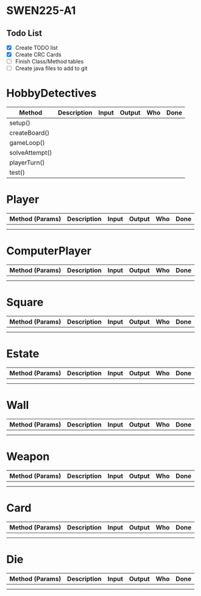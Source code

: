 # SWEN225-A1
## Todo List

- [x] Create TODO list
- [x] Create CRC Cards
- [ ] Finish Class/Method tables
- [ ] Create java files to add to git

# HobbyDetectives

| Method          | Description | Input | Output | Who | Done |
| --------------- | ----------- | ----- | ------ | --- | ---- |
| setup()         |             |       |        |     |      |
| createBoard()   |             |       |        |     |      |
| gameLoop()      |             |       |        |     |      |
| solveAttempt()  |             |       |        |     |      |
| playerTurn()    |             |       |        |     |      |
| test()          |             |       |        |     |      |

# Player

| Method (Params) | Description | Input | Output | Who | Done |
| --------------- | ----------- | ----- | ------ | --- | ---- |
|                 |             |       |        |     |      |
|                 |             |       |        |     |      |

# ComputerPlayer

| Method (Params) | Description | Input | Output | Who | Done |
| --------------- | ----------- | ----- | ------ | --- | ---- |
|                 |             |       |        |     |      |
|                 |             |       |        |     |      |

# Square

| Method (Params) | Description | Input | Output | Who | Done |
| --------------- | ----------- | ----- | ------ | --- | ---- |
|                 |             |       |        |     |      |
|                 |             |       |        |     |      |

# Estate

| Method (Params) | Description | Input | Output | Who | Done |
| --------------- | ----------- | ----- | ------ | --- | ---- |
|                 |             |       |        |     |      |
|                 |             |       |        |     |      |

# Wall

| Method (Params) | Description | Input | Output | Who | Done |
| --------------- | ----------- | ----- | ------ | --- | ---- |
|                 |             |       |        |     |      |
|                 |             |       |        |     |      |

# Weapon

| Method (Params) | Description | Input | Output | Who | Done |
| --------------- | ----------- | ----- | ------ | --- | ---- |
|                 |             |       |        |     |      |
|                 |             |       |        |     |      |

# Card

| Method (Params) | Description | Input | Output | Who | Done |
| --------------- | ----------- | ----- | ------ | --- | ---- |
|                 |             |       |        |     |      |
|                 |             |       |        |     |      |

# Die

| Method (Params) | Description | Input | Output | Who | Done |
| --------------- | ----------- | ----- | ------ | --- | ---- |
|                 |             |       |        |     |      |
|                 |             |       |        |     |      |
